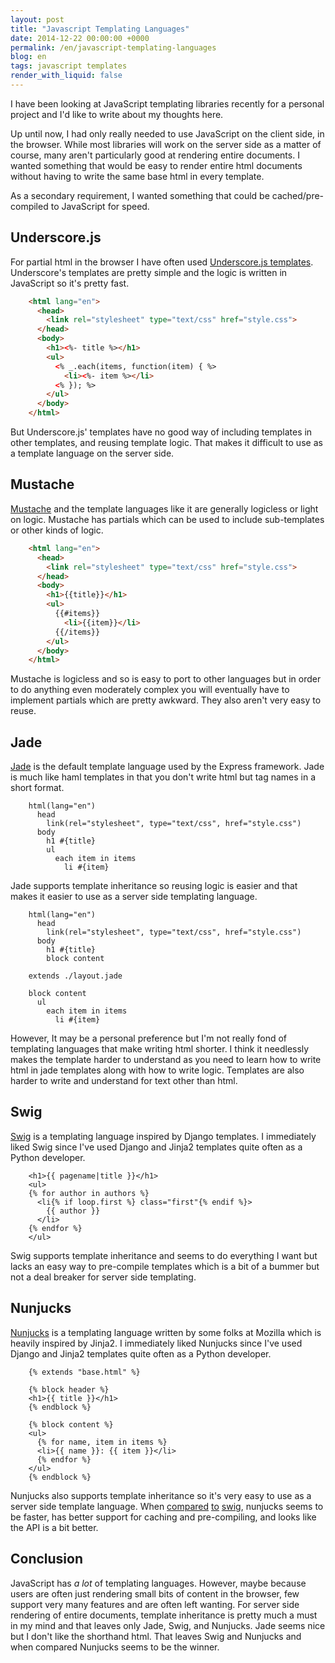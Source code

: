 ```yaml
---
layout: post
title: "Javascript Templating Languages"
date: 2014-12-22 00:00:00 +0000
permalink: /en/javascript-templating-languages
blog: en
tags: javascript templates
render_with_liquid: false
---
```


I have been looking at JavaScript templating libraries recently for a personal
project and I'd like to write about my thoughts here.

Up until now, I had only really needed to use JavaScript on the client side, in
the browser. While most libraries will work on the server side as a matter of
course, many aren't particularly good at rendering entire documents. I wanted
something that would be easy to render entire html documents without having to
write the same base html in every template.

As a secondary requirement, I wanted something that could be cached/pre-compiled to
JavaScript for speed.

## Underscore.js

For partial html in the browser I have often used [Underscore.js templates](http://underscorejs.org/#template). Underscore's templates are pretty
simple and the logic is written in JavaScript so it's pretty fast.

```html
    <html lang="en">
      <head>
        <link rel="stylesheet" type="text/css" href="style.css">
      </head>
      <body>
        <h1><%- title %></h1>
        <ul>
          <% _.each(items, function(item) { %>
            <li><%- item %></li>
          <% }); %>
        </ul>
      </body>
    </html>
```

But Underscore.js' templates have no good way of including templates in other
templates, and reusing template logic. That makes it difficult to use as a template
language on the server side.

## Mustache

[Mustache](http://mustache.github.io/) and the template languages like it are
generally logicless or light on logic. Mustache has partials which can be used
to include sub-templates or other kinds of logic.

```html
    <html lang="en">
      <head>
        <link rel="stylesheet" type="text/css" href="style.css">
      </head>
      <body>
        <h1>{{title}}</h1>
        <ul>
          {{#items}}
            <li>{{item}}</li>
          {{/items}}
        </ul>
      </body>
    </html>
```

Mustache is logicless and so is easy to port to other languages but in order to
do anything even moderately complex you will eventually have to implement
partials which are pretty awkward. They also aren't very easy to reuse.

## Jade

[Jade](http://jade-lang.com/) is the default template language used by the
Express framework. Jade is much like haml templates in that you don't write
html but tag names in a short format.

```text
    html(lang="en")
      head
        link(rel="stylesheet", type="text/css", href="style.css")
      body
        h1 #{title}
        ul
          each item in items
            li #{item}
```

Jade supports template inheritance so reusing logic is easier and that makes it
easier to use as a server side templating language.

```text
    html(lang="en")
      head
        link(rel="stylesheet", type="text/css", href="style.css")
      body
        h1 #{title}
        block content
```

```text
    extends ./layout.jade

    block content
      ul
        each item in items
          li #{item}
```

However, It may be a personal preference but I'm not really fond of templating
languages that make writing html shorter. I think it needlessly makes the
template harder to understand as you need to learn how to write html in jade
templates along with how to write logic. Templates are also harder to write and
understand for text other than html.

## Swig

[Swig](http://paularmstrong.github.io/swig/) is a templating language
inspired by Django templates. I immediately liked Swig since I've used Django
and Jinja2 templates quite often as a Python developer.

```jinja
    <h1>{{ pagename|title }}</h1>
    <ul>
    {% for author in authors %}
      <li{% if loop.first %} class="first"{% endif %}>
        {{ author }}
      </li>
    {% endfor %}
    </ul>
```

Swig supports template inheritance and seems to do everything I want but lacks
an easy way to pre-compile templates which is a bit of a bummer but not a
deal breaker for server side templating.

## Nunjucks

[Nunjucks](http://mozilla.github.io/nunjucks/) is a templating language
written by some folks at Mozilla which is heavily inspired by Jinja2. I
immediately liked Nunjucks since I've used Django and Jinja2 templates quite
often as a Python developer.

```jinja
    {% extends "base.html" %}

    {% block header %}
    <h1>{{ title }}</h1>
    {% endblock %}

    {% block content %}
    <ul>
      {% for name, item in items %}
      <li>{{ name }}: {{ item }}</li>
      {% endfor %}
    </ul>
    {% endblock %}
```

Nunjucks also supports template inheritance so it's very easy to use as a
server side template language. When [compared](https://github.com/mozilla/nunjucks/issues/179)
[to](https://github.com/mozilla/nunjucks/issues/83)
[swig](https://github.com/popomore/nunjucks-vs-swig), nunjucks seems to be faster,
has better support for caching and pre-compiling, and looks like the API is a bit better.

## Conclusion

JavaScript has _a lot_ of templating languages. However, maybe because users
are often just rendering small bits of content in the browser, few support very
many features and are often left wanting. For server side rendering of entire
documents, template inheritance is pretty much a must in my mind and that
leaves only Jade, Swig, and Nunjucks. Jade seems nice but I don't like the
shorthand html. That leaves Swig and Nunjucks and when compared Nunjucks seems
to be the winner.
